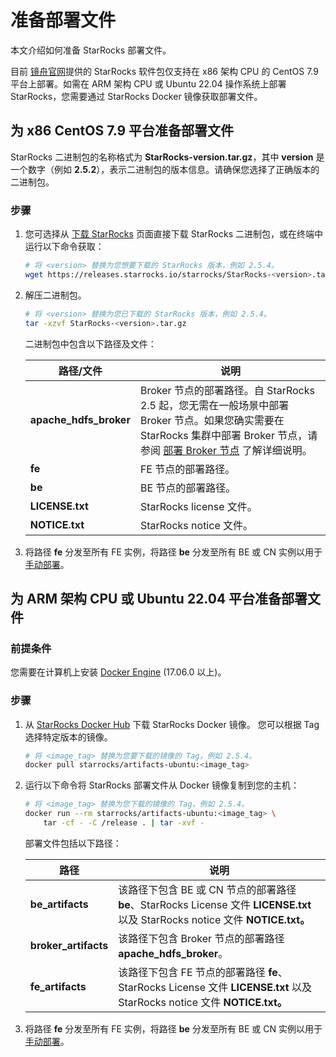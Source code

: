 # 准备部署文件

本文介绍如何准备 StarRocks 部署文件。

目前 [镜舟官网](https://www.mirrorship.cn/zh-CN/download/community)提供的 StarRocks 软件包仅支持在 x86 架构 CPU 的 CentOS 7.9 平台上部署。如需在 ARM 架构 CPU 或 Ubuntu 22.04 操作系统上部署 StarRocks，您需要通过 StarRocks Docker 镜像获取部署文件。

## 为 x86 CentOS 7.9 平台准备部署文件

StarRocks 二进制包的名称格式为 **StarRocks-version.tar.gz**，其中 **version** 是一个数字（例如 **2.5.2**），表示二进制包的版本信息。请确保您选择了正确版本的二进制包。

### 步骤

1. 您可选择从 [下载 StarRocks](https://www.starrocks.io/download/community) 页面直接下载 StarRocks 二进制包，或在终端中运行以下命令获取：

   ```Bash
   # 将 <version> 替换为您想要下载的 StarRocks 版本，例如 2.5.4。
   wget https://releases.starrocks.io/starrocks/StarRocks-<version>.tar.gz
   ```

2. 解压二进制包。

   ```Bash
   # 将 <version> 替换为您已下载的 StarRocks 版本，例如 2.5.4。
   tar -xzvf StarRocks-<version>.tar.gz
   ```

   二进制包中包含以下路径及文件：

   | **路径/文件**          | **说明**                                                     |
   | ---------------------- | ------------------------------------------------------------ |
   | **apache_hdfs_broker** | Broker 节点的部署路径。自 StarRocks 2.5 起，您无需在一般场景中部署 Broker 节点。如果您确实需要在 StarRocks 集群中部署 Broker 节点，请参阅 [部署 Broker 节点](../deployment/deploy_broker.md) 了解详细说明。 |
   | **fe**                 | FE 节点的部署路径。                                          |
   | **be**                 | BE 节点的部署路径。                                          |
   | **LICENSE.txt**        | StarRocks license 文件。                                     |
   | **NOTICE.txt**         | StarRocks notice 文件。                                      |

3. 将路径 **fe** 分发至所有 FE 实例，将路径 **be** 分发至所有 BE 或 CN 实例以用于[手动部署](../deployment/deploy_manually.md)。

## 为 ARM 架构 CPU 或 Ubuntu 22.04 平台准备部署文件

### 前提条件

您需要在计算机上安装 [Docker Engine](https://docs.docker.com/engine/install/) (17.06.0 以上)。

### 步骤

1. 从 [StarRocks Docker Hub](https://hub.docker.com/r/starrocks/artifacts-ubuntu/tags) 下载 StarRocks Docker 镜像。 您可以根据 Tag 选择特定版本的镜像。

   ```Bash
   # 将 <image_tag> 替换为您要下载的镜像的 Tag，例如 2.5.4。
   docker pull starrocks/artifacts-ubuntu:<image_tag>
   ```

2. 运行以下命令将 StarRocks 部署文件从 Docker 镜像复制到您的主机：

   ```Bash
   # 将 <image_tag> 替换为您下载的镜像的 Tag，例如 2.5.4。
   docker run --rm starrocks/artifacts-ubuntu:<image_tag> \
       tar -cf - -C /release . | tar -xvf -
   ```

   部署文件包括以下路径：

   | **路径**             | **说明**                                                     |
   | -------------------- | ------------------------------------------------------------ |
   | **be_artifacts**     | 该路径下包含 BE 或 CN 节点的部署路径 **be**、StarRocks License 文件 **LICENSE.txt** 以及 StarRocks notice 文件 **NOTICE.txt。** |
   | **broker_artifacts** | 该路径下包含 Broker 节点的部署路径 **apache_hdfs_broker**。  |
   | **fe_artifacts**     | 该路径下包含 FE 节点的部署路径 **fe**、StarRocks License 文件 **LICENSE.txt** 以及 StarRocks notice 文件 **NOTICE.txt。** |

3. 将路径 **fe** 分发至所有 FE 实例，将路径 **be** 分发至所有 BE 或 CN 实例以用于[手动部署](../deployment/deploy_manually.md)。
